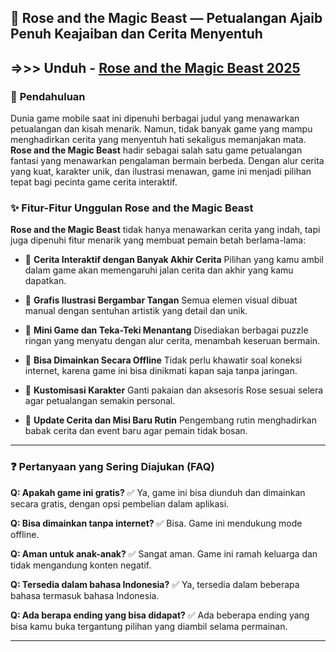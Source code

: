 

## 🌸 **Rose and the Magic Beast — Petualangan Ajaib Penuh Keajaiban dan Cerita Menyentuh**

## =>>> Unduh - [Rose and the Magic Beast 2025](https://tinyurl.com/486tjb7m)


### 📖 **Pendahuluan**

Dunia game mobile saat ini dipenuhi berbagai judul yang menawarkan petualangan dan kisah menarik. Namun, tidak banyak game yang mampu menghadirkan cerita yang menyentuh hati sekaligus memanjakan mata. **Rose and the Magic Beast** hadir sebagai salah satu game petualangan fantasi yang menawarkan pengalaman bermain berbeda. Dengan alur cerita yang kuat, karakter unik, dan ilustrasi menawan, game ini menjadi pilihan tepat bagi pecinta game cerita interaktif.



### ✨ **Fitur-Fitur Unggulan Rose and the Magic Beast**

**Rose and the Magic Beast** tidak hanya menawarkan cerita yang indah, tapi juga dipenuhi fitur menarik yang membuat pemain betah berlama-lama:

* 🌟 **Cerita Interaktif dengan Banyak Akhir Cerita**
  Pilihan yang kamu ambil dalam game akan memengaruhi jalan cerita dan akhir yang kamu dapatkan.

* 🎨 **Grafis Ilustrasi Bergambar Tangan**
  Semua elemen visual dibuat manual dengan sentuhan artistik yang detail dan unik.

* 🧩 **Mini Game dan Teka-Teki Menantang**
  Disediakan berbagai puzzle ringan yang menyatu dengan alur cerita, menambah keseruan bermain.

* 📶 **Bisa Dimainkan Secara Offline**
  Tidak perlu khawatir soal koneksi internet, karena game ini bisa dinikmati kapan saja tanpa jaringan.

* 👗 **Kustomisasi Karakter**
  Ganti pakaian dan aksesoris Rose sesuai selera agar petualangan semakin personal.

* 📅 **Update Cerita dan Misi Baru Rutin**
  Pengembang rutin menghadirkan babak cerita dan event baru agar pemain tidak bosan.

---


### ❓ **Pertanyaan yang Sering Diajukan (FAQ)**

**Q: Apakah game ini gratis?**
✅ Ya, game ini bisa diunduh dan dimainkan secara gratis, dengan opsi pembelian dalam aplikasi.

**Q: Bisa dimainkan tanpa internet?**
✅ Bisa. Game ini mendukung mode offline.

**Q: Aman untuk anak-anak?**
✅ Sangat aman. Game ini ramah keluarga dan tidak mengandung konten negatif.

**Q: Tersedia dalam bahasa Indonesia?**
✅ Ya, tersedia dalam beberapa bahasa termasuk bahasa Indonesia.

**Q: Ada berapa ending yang bisa didapat?**
✅ Ada beberapa ending yang bisa kamu buka tergantung pilihan yang diambil selama permainan.

---

